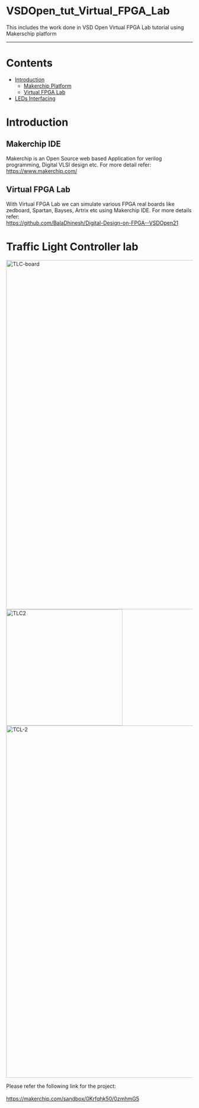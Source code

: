 # VSDOpen_tut_Virtual_FPGA_Lab
This includes the work done in VSD Open Virtual FPGA Lab tutorial using Makerschip platform

-------------------------------------------------------------------------------------------------
# Contents
- [Introduction](#introduction)
  * [Makerchip Platform](#makerchip)
  * [Virtual FPGA Lab](#virtual-fpga)
- [LEDs Interfacing](#interfacing-leds)
  
  
  
  
  
  
# Introduction
## Makerchip IDE
Makerchip is an Open Source web based Application for verilog programming, Digital VLSI design etc. For more detail refer:</br>
https://www.makerchip.com/
## Virtual FPGA Lab
With Virtual FPGA Lab we can simulate various FPGA real boards like zedboard, Spartan, Bayses, Artrix etc using Makerchip IDE. For more details refer:</br>
https://github.com/BalaDhinesh/Digital-Design-on-FPGA--VSDOpen21
# Traffic Light Controller lab

<img width="943" alt="TLC-board" src="https://user-images.githubusercontent.com/88900482/138246418-1cab7abb-9614-4f21-8f09-5edd5ac47bd3.PNG">

<img width="314" alt="TLC2" src="https://user-images.githubusercontent.com/88900482/138247023-0bbac97a-4013-427b-90f4-1a915c38e092.png">

<img width="951" alt="TCL-2" src="https://user-images.githubusercontent.com/88900482/138247170-d830e77c-9bc7-4a6f-8096-ad2e9daf1884.PNG">

Please refer the following link for the project:</br>
</br>
https://makerchip.com/sandbox/0Krfqhk50/0zmhmG5</br>
</br>
